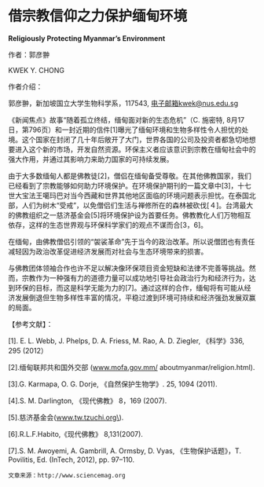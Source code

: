 # 借宗教信仰之力保护缅甸环境

**Religiously Protecting Myanmar’s Environment**

作者：郭彦翀

KWEK Y. CHONG

作者介绍：

郭彦翀，新加坡国立大学生物科学系，117543, [电子邮箱kwek@nus.edu.sg](mailto:电子邮箱kwek@nus.edu.sg)

《新闻焦点》故事“随着孤立终结，缅甸面对新的生态危机”（C. 施密特, 8月17日，第796页）和一封近期的信件\[1\]曝光了缅甸环境和生物多样性令人担忧的处境。这个国家在封闭了几十年后敞开了大门，世界各国的公司及投资者都急切地想要进入这个新的市场，开发自然资源。环保主义者应该意识到宗教在缅甸社会中的强大作用，并通过其影响力来助力国家的可持续发展。

由于大多数缅甸人都是佛教徒\[2\]，僧侣在缅甸备受尊敬。在其他佛教国家，我们已经看到了宗教能够如何助力环境保护。在环境保护期刊的一篇文章中\[3\]，十七世大宝法王噶玛巴对当今西藏和世界其他地区面临的环境问题表示担忧。在泰国北部，人们为树木“受戒”，以免僧侣们生活与禅修所在的森林被砍伐\[４\]。台湾最大的佛教组织之一慈济基金会\[5\]将环境保护设为首要任务。佛教教化人们万物相互依存，这样的生态世界观与环保科学家们的观点不谋而合\[3，6\]。

在缅甸，由佛教僧侣引领的“袈裟革命”先于当今的政治改革。所以说僧团也有责任减轻因为政治改革促进经济发展而对社会与生态环境带来的损害。

与佛教团体领袖合作也许不足以解决像环保项目资金短缺和法律不完善等挑战。然而，宗教作为一种强有力的道德力量可以成功地引导社会政治行为和经济行为，达到环保的目标，而这是科学无能为力的\[7\]。通过这样的合作，缅甸将有可能从经济发展倒退但生物多样性丰富的情况，平稳过渡到环境可持续和经济强劲发展双赢的局面。

【参考文献】：

\[1\]. E. L. Webb, J. Phelps, D. A. Friess, M. Rao, A. D. Ziegler, 《科学》336, 295 \(2012）

\[2\].缅甸联邦共和国外交部 \(www.mofa.gov.mm/ aboutmyanmar/religion.html\).

\[3\].G. Karmapa, O. G. Dorje, 《自然保护生物学》. 25, 1094 \(2011\).

\[4\].S. M. Darlington, 《现代佛教》 8，169 \(2007\).

\[5\].慈济基金会\(www.tw.tzuchi.org\).

\[6\].R.L.F.Habito,《现代佛教》 8,131\(2007\).

\[7\].S. M. Awoyemi, A. Gambrill, A. Ormsby, D. Vyas, 《生物保护话题》，T. Povilitis, Ed. \(InTech, 2012\), pp. 97–110.

```text
文章来源：http://www.sciencemag.org
```


